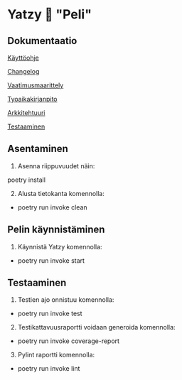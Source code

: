 # Yatzy :game_die: "Peli"

## Dokumentaatio

[Käyttöohje](https://github.com/JuusoSaavalainen/yatzy_game/blob/main/dokumentaatio/kayttoohje.md)

[Changelog](https://github.com/JuusoSaavalainen/ot-harjoitusty-/blob/main/dokumentaatio/changelog.md)

[Vaatimusmaarittely](https://github.com/JuusoSaavalainen/ot-harjoitusty-/blob/main/dokumentaatio/vaatimusmaarittely.md)

[Tyoaikakirjanpito](https://github.com/JuusoSaavalainen/ot-harjoitusty-/blob/main/dokumentaatio/tyoaikakirjanpito.md)

[Arkkitehtuuri](https://github.com/JuusoSaavalainen/ot-harjoitusty-/blob/main/dokumentaatio/arkkitehtuuri.md)

[Testaaminen](https://github.com/JuusoSaavalainen/yatzy_game/blob/main/dokumentaatio/testaaminen.md)


## Asentaminen

1. Asenna riippuvuudet näin:

poetry install

2. Alusta tietokanta komennolla:

- poetry run invoke clean


## Pelin käynnistäminen

1. Käynnistä Yatzy komennolla:

- poetry run invoke start

## Testaaminen

1. Testien ajo onnistuu komennolla:

- poetry run invoke test

2. Testikattavuusraportti voidaan generoida komennolla:

- poetry run invoke coverage-report

3. Pylint raportti komennolla:

- poetry run invoke lint
